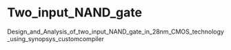 # Two_input_NAND_gate
Design_and_Analysis_of_two_input_NAND_gate_in_28nm_CMOS_technology_using_synopsys_customcompiler
